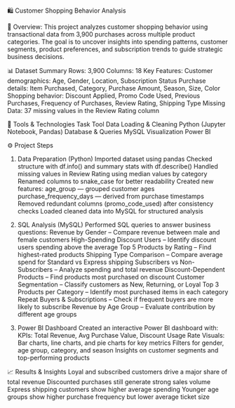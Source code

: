 
🛍️ Customer Shopping Behavior Analysis

📄 Overview:
This project analyzes customer shopping behavior using transactional data from 3,900 purchases across multiple product categories.
The goal is to uncover insights into spending patterns, customer segments, product preferences, and subscription trends to guide strategic business decisions.

📊 Dataset Summary
Rows: 3,900
Columns: 18
Key Features:
Customer demographics: Age, Gender, Location, Subscription Status
Purchase details: Item Purchased, Category, Purchase Amount, Season, Size, Color
Shopping behavior: Discount Applied, Promo Code Used, Previous Purchases, Frequency of Purchases, Review Rating, Shipping Type
Missing Data: 37 missing values in the Review Rating column

🧰 Tools & Technologies
Task	Tool
Data Loading & Cleaning	Python (Jupyter Notebook, Pandas)
Database & Queries	MySQL
Visualization	Power BI


⚙️ Project Steps
1. Data Preparation (Python)
Imported dataset using pandas
Checked structure with df.info() and summary stats with df.describe()
Handled missing values in Review Rating using median values by category
Renamed columns to snake_case for better readability
Created new features:
age_group — grouped customer ages
purchase_frequency_days — derived from purchase timestamps
Removed redundant columns (promo_code_used) after consistency checks
Loaded cleaned data into MySQL for structured analysis


2. SQL Analysis (MySQL)
Performed SQL queries to answer business questions:
Revenue by Gender – Compare revenue between male and female customers
High-Spending Discount Users – Identify discount users spending above the average
Top 5 Products by Rating – Find highest-rated products
Shipping Type Comparison – Compare average spend for Standard vs Express shipping
Subscribers vs Non-Subscribers – Analyze spending and total revenue
Discount-Dependent Products – Find products most purchased on discount
Customer Segmentation – Classify customers as New, Returning, or Loyal
Top 3 Products per Category – Identify most purchased items in each category
Repeat Buyers & Subscriptions – Check if frequent buyers are more likely to subscribe
Revenue by Age Group – Evaluate contribution by different age groups


3. Power BI Dashboard
Created an interactive Power BI dashboard with:
KPIs: Total Revenue, Avg Purchase Value, Discount Usage Rate
Visuals: Bar charts, line charts, and pie charts for key metrics
Filters for gender, age group, category, and season
Insights on customer segments and top-performing products


📈 Results & Insights
Loyal and subscribed customers drive a major share of total revenue
Discounted purchases still generate strong sales volume
Express shipping customers show higher average spending
Younger age groups show higher purchase frequency but lower average ticket size




